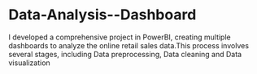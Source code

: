 # Data-Analysis--Dashboard
I developed a comprehensive project in PowerBI, creating multiple dashboards to analyze the online retail sales data.This process involves several stages, including Data preprocessing, Data cleaning and Data visualization
